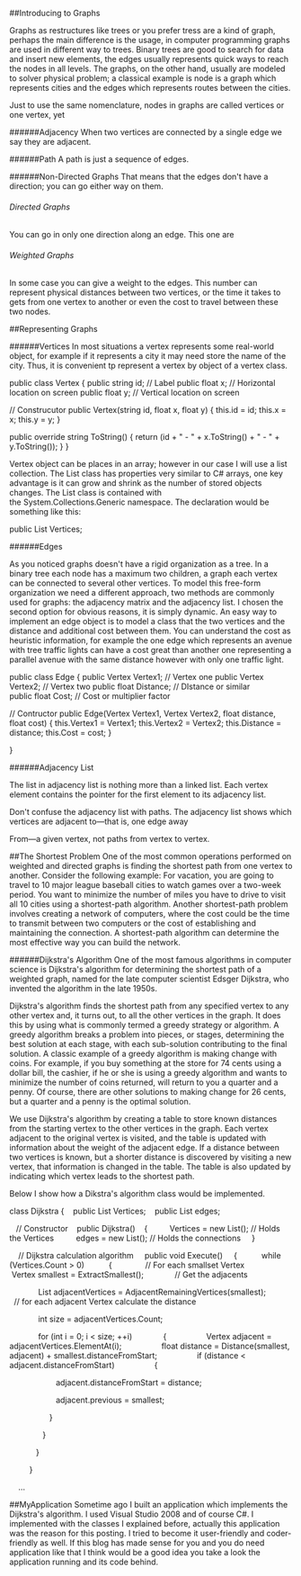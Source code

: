 ##Introducing to Graphs

Graphs as restructures like trees or you prefer tress are a kind of graph, perhaps the main difference is the usage, in computer programming graphs are used in different way to trees. Binary trees are good to search for data and insert new elements, the edges usually represents quick ways to reach the nodes in all levels. The graphs, on the other hand, usually are modeled to solver physical problem; a classical example is node is a graph which represents cities and the edges which represents routes between the cities.

Just to use the same nomenclature, nodes in graphs are called vertices or one vertex, yet

######Adjacency
When two vertices are connected by a single edge we say they are adjacent.

######Path
A path is just a sequence of edges.

######Non-Directed Graphs
That means that the edges don't have a direction; you can go either way on them.

###### Directed Graphs
You can go in only one direction along an edge. This one are

###### Weighted Graphs
In some case you can give a weight to the edges. This number can represent physical distances between two vertices, or the time it takes to gets from one vertex to another or even the cost to travel between these two nodes.

##Representing Graphs

######Vertices
In most situations a vertex represents some real-world object, for example if it represents a city it may need store the name of the city. Thus, it is convenient tp represent a vertex by object of a vertex class.

public class Vertex {
  public string id; // Label
  public float x; // Horizontal location on screen
  public float y; // Vertical location on screen

  // Construcutor
  public Vertex(string id, float x, float y)
  {
    this.id = id;
    this.x = x;
    this.y = y;
  }

  public override string ToString()
  {
    return (id + " - " + x.ToString() + " - " + y.ToString());
  }
}

Vertex object can be places in an array; however in our case I will use a list collection. The List<T> class has properties very similar to C# arrays, one key advantage is it can grow and shrink as the number of stored objects changes. The List<T> class is contained with the System.Collections.Generic namespace. The declaration would be something like this:

public List<Vertex> Vertices;

######Edges

As you noticed graphs doesn't have a rigid organization as a tree. In a binary tree each node has a maximum two children, a graph each vertex can be connected to several other vertices. To model this free-form organization we need a different approach, two methods are commonly used for graphs: the adjacency matrix and the adjacency list. I chosen the second option for obvious reasons, it is simply dynamic. An easy way to implement an edge object is to model a class that the two vertices and the distance and additional cost between them. You can understand the cost as heuristic information, for example the one edge which represents an avenue with tree traffic lights can have a cost great than another one representing a parallel avenue with the same distance however with only one traffic light.

public class Edge
{
  public Vertex Vertex1; // Vertex one
  public Vertex Vertex2; // Vertex two
  public float Distance; // DIstance or similar
  public float Cost; // Cost or multiplier factor
  
  // Contructor
  public Edge(Vertex Vertex1, Vertex Vertex2, float distance, float cost)
  {
    this.Vertex1 = Vertex1;
    this.Vertex2 = Vertex2;
    this.Distance = distance;
    this.Cost = cost;
  } 

}

######Adjacency List

The list in adjacency list is nothing more than a linked list. Each vertex element contains the pointer for the first element to its adjacency list.

Don't confuse the adjacency list with paths. The adjacency list shows which vertices are adjacent to—that is, one edge away

From—a given vertex, not paths from vertex to vertex.

##The Shortest Problem
One of the most common operations performed on weighted and directed graphs is finding the shortest path from one vertex to another. Consider the following example: For vacation, you are going to travel to 10 major league baseball cities to watch games over a two-week period. You want to minimize the number of miles you have to drive to visit all 10 cities using a shortest-path algorithm. Another shortest-path problem involves creating a network of computers, where the cost could be the time to transmit between two computers or the cost of establishing and maintaining the connection. A shortest-path algorithm can determine the most effective way you can build the network.

######Dijkstra's Algorithm
One of the most famous algorithms in computer science is Dijkstra's algorithm for determining the shortest path of a weighted graph, named for the late computer scientist Edsger Dijkstra, who invented the algorithm in the late 1950s.

Dijkstra's algorithm finds the shortest path from any specified vertex to any other vertex and, it turns out, to all the other vertices in the graph. It does this by using what is commonly termed a greedy strategy or algorithm. A greedy algorithm breaks a problem into pieces, or stages, determining the best solution at each stage, with each sub-solution contributing to the final solution. A classic example of a greedy algorithm is making change with coins. For example, if you buy something at the store for 74 cents using a dollar bill, the cashier, if he or she is using a greedy algorithm and wants to minimize the number of coins returned, will return to you a quarter and a penny. Of course, there are other solutions to making change for 26 cents, but a quarter and a penny is the optimal solution.

We use Dijkstra's algorithm by creating a table to store known distances from the starting vertex to the other vertices in the graph. Each vertex adjacent to the original vertex is visited, and the table is updated with information about the weight of the adjacent edge. If a distance between two vertices is known, but a shorter distance is discovered by visiting a new vertex, that information is changed in the table. The table is also updated by indicating which vertex leads to the shortest path.

Below I show how a Dikstra's algorithm class would be implemented.

class Dijkstra
{
   public List<Vertex> Vertices;
   public List<Edge> edges;

   // Constructor
   public Dijkstra()
   {
         Vertices = new List<Vertex>(); // Holds the Vertices
         edges = new List<Edge>(); // Holds the connections
    }

    // Dijkstra calculation algorithm
    public void Execute()
    {
          while (Vertices.Count > 0)
          {
              // For each smallset Vertex
              Vertex smallest = ExtractSmallest();
             // Get the adjacents

             List<Vertex> adjacentVertices = AdjacentRemainingVertices(smallest);
             // for each adjacent Vertex calculate the distance

             int size = adjacentVertices.Count;

             for (int i = 0; i < size; ++i)
             {
                 Vertex adjacent = adjacentVertices.ElementAt(i);
                 float distance = Distance(smallest, adjacent) + smallest.distanceFromStart;
                 if (distance < adjacent.distanceFromStart)
                 {

                     adjacent.distanceFromStart = distance;

                     adjacent.previous = smallest;

                  }

               }

            }

         }

    …

##MyApplication
Sometime ago I built an application which implements the Dijkstra's algorithm. I used Visual Studio 2008 and of course C#. I implemented with the classes I explained before, actually this application was the reason for this posting. I tried to become it user-friendly and coder-friendly as well. If this blog has made sense for you and you do need application like that I think would be a good idea you take a look the application running and its code behind.


